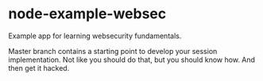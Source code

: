 # node-example-websec
Example app for learning websecurity fundamentals.

Master branch contains a starting point to develop your session implementation.
Not like you should do that, but you should know how. And then get it hacked. 
